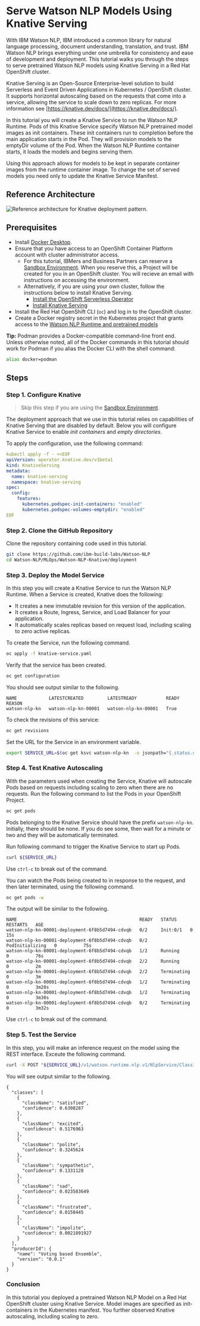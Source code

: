 # Serve Watson NLP Models Using Knative Serving 

With IBM Watson NLP, IBM introduced a common library for natural language processing, document understanding, translation, and trust. IBM Watson NLP brings everything under one umbrella for consistency and ease of development and deployment. This tutorial walks you through the steps to serve pretrained Watson NLP models using Knative Serving in a Red Hat OpenShift cluster.

Knative Serving is an Open-Source Enterprise-level solution to build Serverless and Event Driven Applications in Kubernetes / OpenShift cluster. It supports horizontal autoscaling based on the requests that come into a service, allowing the service to scale down to zero replicas. For more information see [https://knative.dev/docs/](https://knative.dev/docs/).

In this tutorial you will create a Knative Service to run the Watson NLP Runtime. Pods of this Knative Service specify Watson NLP pretrained model images as init containers. These init containers run to completion before the main application starts in the Pod. They will provision models to the emptyDir volume of the Pod. When the Watson NLP Runtime container starts, it loads the models and begins serving them.

Using this approach allows for models to be kept in separate container images from the runtime container image. To change the set of served models you need only to update the Knative Service Manifest.

## Reference Architecture

![Reference architecture for Knative deployment pattern.](images/knative.png) 

## Prerequisites

- Install [Docker Desktop](https://docs.docker.com/get-docker/).
- Ensure that you have access to an OpenShift Container Platform account with cluster administrator access. 
  - For this tutorial, IBMers and Business Partners can reserve a [Sandbox Environment](https://techzone.ibm.com/collection/watson-nlp-serving-nlp-models#tab-4). When you reserve this, a Project will be created for you in an OpenShift cluster. You will recieve an email with instructions on accessing the environment.
  - Alternatively, if you are using your own cluster, follow the instructions below to install Knative Serving.
    - [Install the OpenShift Serverless Operator](https://docs.openshift.com/container-platform/4.10/serverless/install/install-serverless-operator.html)
    - [Install Knative Serving](https://docs.openshift.com/container-platform/4.10/serverless/install/installing-knative-serving.html)
- Install the Red Hat OpenShift CLI (```oc```) and log in to the OpenShift cluster.
- Create a Docker registry secret in the Kubernetes project that grants access to the [Watson NLP Runtime and pretrained models](https://github.com/ibm-build-lab/Watson-NLP/blob/main/MLOps/access/README.md#kubernetes-and-openshift)

**Tip:** Podman provides a Docker-compatible command-line front end. Unless otherwise noted, all of the Docker commands in this tutorial should work for Podman if you alias the Docker CLI with the shell command:

```bash
alias docker=podman
```

## Steps

### Step 1. Configure Knative

> Skip this step if you are using the [Sandbox Environment](https://github.com/ibm-build-lab/Watson-NLP/tree/main/MLOps/reserve-openshift-sandbox).

The deployment approach that we use in this tutorial relies on capabilities of Knative Serving that are disabled by default. Below you will configure Knative Service to enable *init containers* and *empty directories*.

To apply the configuration, use the following command:

```yaml
kubectl apply -f - <<EOF
apiVersion: operator.knative.dev/v1beta1
kind: KnativeServing
metadata:
  name: knative-serving
  namespace: knative-serving
spec:
  config:
    features:
      kubernetes.podspec-init-containers: "enabled"
      kubernetes.podspec-volumes-emptydir: "enabled"
EOF
```

### Step 2. Clone the GitHub Repository

Clone the repository containing code used in this tutorial.

```bash
git clone https://github.com/ibm-build-labs/Watson-NLP
cd Watson-NLP/MLOps/Watson-NLP-Knative/deployment
```

### Step 3. Deploy the Model Service

In this step you will create a Knative Service to run the Watson NLP Runtime. When a Service is created, Knative does the following:

- It creates a new immutable revision for this version of the application.
- It creates a Route, Ingress, Service, and Load Balancer for your application.
- It automatically scales replicas based on request load, including scaling to zero active replicas.

To create the Service, run the following command.

```bash
oc apply -f knative-service.yaml
```

Verify that the service has been created.
  
```bash
oc get configuration  
```
  
You should see output similar to the following.
  
```
NAME            LATESTCREATED         LATESTREADY           READY   REASON
watson-nlp-kn   watson-nlp-kn-00001   watson-nlp-kn-00001   True    
```
  
To check the revisions of this service:
  
```bash
oc get revisions 
```

Set the URL for the Service in an environment variable.
  
```bash
export SERVICE_URL=$(oc get ksvc watson-nlp-kn  -o jsonpath="{.status.url}")
```

### Step 4. Test Knative Autoscaling
  
With the parameters used when creating the Service, Knative will autoscale Pods based on requests including scaling to zero when there are no requests. Run the following command to list the Pods in your OpenShift Project.

```bash
oc get pods
```

Pods belonging to the Knative Service should have the prefix `watson-nlp-kn`. Initially, there should be none. If you do see some, then wait for a minute or two and they will be  automatically terminated.

Run following command to trigger the Knative Service to start up Pods.
  
```bash
curl ${SERVICE_URL}
```

Use `ctrl-c` to break out of the command.

You can watch the Pods being created to in response to the request, and then later terminated, using the following command.

```bash
oc get pods -w
```

The output will be similar to the following.

```
NAME                                              READY   STATUS     RESTARTS   AGE
watson-nlp-kn-00001-deployment-6f8b5d7494-cdvqb   0/2     Init:0/1   0          15s
watson-nlp-kn-00001-deployment-6f8b5d7494-cdvqb   0/2     PodInitializing   0          75s
watson-nlp-kn-00001-deployment-6f8b5d7494-cdvqb   1/2     Running           0          76s
watson-nlp-kn-00001-deployment-6f8b5d7494-cdvqb   2/2     Running           0          2m
watson-nlp-kn-00001-deployment-6f8b5d7494-cdvqb   2/2     Terminating       0          3m
watson-nlp-kn-00001-deployment-6f8b5d7494-cdvqb   1/2     Terminating       0          3m20s
watson-nlp-kn-00001-deployment-6f8b5d7494-cdvqb   1/2     Terminating       0          3m30s
watson-nlp-kn-00001-deployment-6f8b5d7494-cdvqb   0/2     Terminating       0          3m32s
```

Use `ctrl-c` to break out of the command.

### Step 5. Test the Service

In this step, you will make an inference request on the model using the REST interface. Exceute the following command.

```bash
curl -X POST "${SERVICE_URL}/v1/watson.runtime.nlp.v1/NlpService/ClassificationPredict" -H "accept: application/json" -H "grpc-metadata-mm-model-id: classification_ensemble-workflow_lang_en_tone-stock" -H "content-type: application/json" -d "{ \"rawDocument\": { \"text\": \"Watson nlp is awesome! works in knative\" }}" | jq
```

You will see output similar to the following.

```
{
  "classes": [
    {
      "className": "satisfied",
      "confidence": 0.6308287
    },
    {
      "className": "excited",
      "confidence": 0.5176963
    },
    {
      "className": "polite",
      "confidence": 0.3245624
    },
    {
      "className": "sympathetic",
      "confidence": 0.1331128
    },
    {
      "className": "sad",
      "confidence": 0.023583649
    },
    {
      "className": "frustrated",
      "confidence": 0.0158445
    },
    {
      "className": "impolite",
      "confidence": 0.0021891927
    }
  ],
  "producerId": {
    "name": "Voting based Ensemble",
    "version": "0.0.1"
  }
}
```
  

### Conclusion

In this tutorial you deployed a pretrained Watson NLP Model on a Red Hat OpenShift cluster using Knative Service. Model images are specified as init-containers in the Kubernetes manifest. You further observed Knative autoscaling, including scaling to zero.
